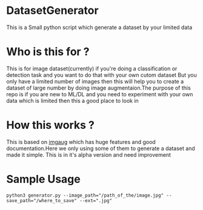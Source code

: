 # DatasetGenerator
This is a Small python script which generate a dataset by your limited data 

# Who is this for ?
This is for image dataset(currently) if you're doing a classification or detection task and you want to do that with your own cutom dataset
But you only have a limited number of images then this will help you to create a dataset of large number by doing image augmentaion.The purpose of this
repo is if you are new to ML/DL and you need to experiment with your own data which is limited then this a good place to look in 

# How this works ?
This is based on [imgaug](https://github.com/aleju/imgaug) which has huge features and good documentation.Here we only using some of them to generate a dataset and made it simple.
This is in it's alpha version and need improvement

# Sample Usage

`python3 generator.py --image_path="/path_of_the/image.jpg" --save_path="/where_to_save" --ext=".jpg"
`
